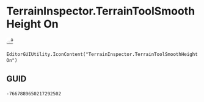 # TerrainInspector.TerrainToolSmoothHeight On
![](/img/TerrainInspector.TerrainToolSmoothHeight%20On.png)

``` CSharp
EditorGUIUtility.IconContent("TerrainInspector.TerrainToolSmoothHeight On")
```
## GUID
```
-7667889650217292502
```
